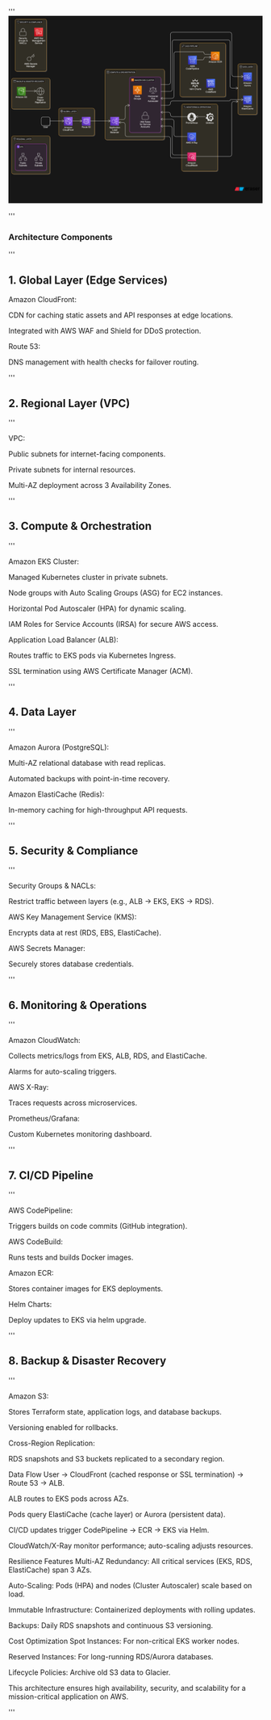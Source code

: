 '''
![System Architecture Diagram](./images/system-architecture.png)

'''

### Architecture Components
'''
## 1. Global Layer (Edge Services)

Amazon CloudFront:

CDN for caching static assets and API responses at edge locations.

Integrated with AWS WAF and Shield for DDoS protection.

Route 53:

DNS management with health checks for failover routing.

'''

## 2. Regional Layer (VPC)

'''

VPC:

Public subnets for internet-facing components.

Private subnets for internal resources.

Multi-AZ deployment across 3 Availability Zones.

'''

## 3. Compute & Orchestration

'''

Amazon EKS Cluster:

Managed Kubernetes cluster in private subnets.

Node groups with Auto Scaling Groups (ASG) for EC2 instances.

Horizontal Pod Autoscaler (HPA) for dynamic scaling.

IAM Roles for Service Accounts (IRSA) for secure AWS access.

Application Load Balancer (ALB):

Routes traffic to EKS pods via Kubernetes Ingress.

SSL termination using AWS Certificate Manager (ACM).

'''

## 4. Data Layer

'''

Amazon Aurora (PostgreSQL):

Multi-AZ relational database with read replicas.

Automated backups with point-in-time recovery.

Amazon ElastiCache (Redis):

In-memory caching for high-throughput API requests.

'''

## 5. Security & Compliance

'''

Security Groups & NACLs:

Restrict traffic between layers (e.g., ALB → EKS, EKS → RDS).

AWS Key Management Service (KMS):

Encrypts data at rest (RDS, EBS, ElastiCache).

AWS Secrets Manager:

Securely stores database credentials.

'''

## 6. Monitoring & Operations

'''

Amazon CloudWatch:

Collects metrics/logs from EKS, ALB, RDS, and ElastiCache.

Alarms for auto-scaling triggers.

AWS X-Ray:

Traces requests across microservices.

Prometheus/Grafana:

Custom Kubernetes monitoring dashboard.

'''

## 7. CI/CD Pipeline

'''

AWS CodePipeline:

Triggers builds on code commits (GitHub integration).

AWS CodeBuild:

Runs tests and builds Docker images.

Amazon ECR:

Stores container images for EKS deployments.

Helm Charts:

Deploy updates to EKS via helm upgrade.

'''

## 8. Backup & Disaster Recovery

'''

Amazon S3:

Stores Terraform state, application logs, and database backups.

Versioning enabled for rollbacks.

Cross-Region Replication:

RDS snapshots and S3 buckets replicated to a secondary region.

Data Flow
User → CloudFront (cached response or SSL termination) → Route 53 → ALB.

ALB routes to EKS pods across AZs.

Pods query ElastiCache (cache layer) or Aurora (persistent data).

CI/CD updates trigger CodePipeline → ECR → EKS via Helm.

CloudWatch/X-Ray monitor performance; auto-scaling adjusts resources.

Resilience Features
Multi-AZ Redundancy: All critical services (EKS, RDS, ElastiCache) span 3 AZs.

Auto-Scaling: Pods (HPA) and nodes (Cluster Autoscaler) scale based on load.

Immutable Infrastructure: Containerized deployments with rolling updates.

Backups: Daily RDS snapshots and continuous S3 versioning.

Cost Optimization
Spot Instances: For non-critical EKS worker nodes.

Reserved Instances: For long-running RDS/Aurora databases.

Lifecycle Policies: Archive old S3 data to Glacier.

This architecture ensures high availability, security, and scalability for a mission-critical application on AWS.

'''